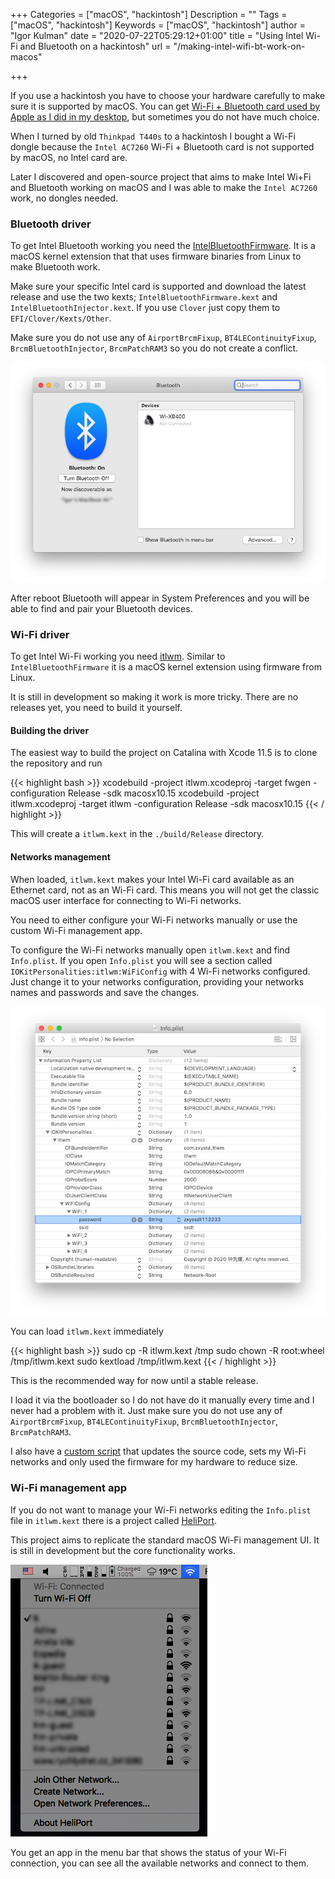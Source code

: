 +++
Categories = ["macOS", "hackintosh"]
Description = ""
Tags = ["macOS", "hackintosh"]
Keywords = ["macOS", "hackintosh"]
author = "Igor Kulman"
date = "2020-07-22T05:29:12+01:00"
title = "Using Intel Wi-Fi and Bluetooth on a hackintosh"
url = "/making-intel-wifi-bt-work-on-macos"

+++

If you use a hackintosh you have to choose your hardware carefully to make sure it is supported by macOS. You can get [Wi-Fi + Bluetooth card used by Apple as I did in my desktop](/adding-wifi-and-bluetooth-for-apple-features-to-hackintosh/), but sometimes you do not have much choice. 

When I turned by old `Thinkpad T440s` to a hackintosh I bought a Wi-Fi dongle because the `Intel AC7260` Wi-Fi + Bluetooth card is not supported by macOS, no Intel card are. 

Later I discovered and open-source project that aims to make Intel Wi+Fi and Bluetooth working on macOS and I was able to make the `Intel AC7260` work, no dongles needed.

### Bluetooth driver

To get Intel Bluetooth working you need the [IntelBluetoothFirmware](https://github.com/OpenIntelWireless/IntelBluetoothFirmware). It is a macOS kernel extension that that uses firmware binaries from Linux to make Bluetooth work.

Make sure your specific Intel card is supported and download the latest release and use the two kexts; `IntelBluetoothFirmware.kext` and `IntelBluetoothInjector.kext`. If you use `Clover` just copy them to `EFI/Clover/Kexts/Other`.

Make sure you do not use any of `AirportBrcmFixup`, `BT4LEContinuityFixup`, `BrcmBluetoothInjector`, `BrcmPatchRAM3` so you do not create a conflict.

![Bluetooth appearing in System Preferences](BT.png)

After reboot Bluetooth will appear in System Preferences and you will be able to find and pair your Bluetooth devices.

### Wi-Fi driver

To get Intel Wi-Fi working you need [itlwm](https://github.com/OpenIntelWireless/itlwm). Similar to `IntelBluetoothFirmware` it is a macOS kernel extension using firmware from Linux. 

It is still in development so making it work is more tricky. There are no releases yet, you need to build it yourself.

<!--more-->

#### Building the driver

The easiest way to build the project on Catalina with Xcode 11.5 is to clone the repository and run

{{< highlight bash >}}
xcodebuild -project itlwm.xcodeproj -target fwgen -configuration Release -sdk macosx10.15
xcodebuild -project itlwm.xcodeproj -target itlwm -configuration Release -sdk macosx10.15
{{< / highlight >}}

This will create a `itlwm.kext` in the `./build/Release` directory.

#### Networks management

When loaded, `itlwm.kext` makes your Intel Wi-Fi card available as an Ethernet card, not as an Wi-Fi card. This means you will not get the classic macOS user interface for connecting to Wi-Fi networks. 

You need to either configure your Wi-Fi networks manually or use the custom Wi-Fi management app.

To configure the Wi-Fi networks manually open `itlwm.kext` and find `Info.plist`. If you open `Info.plist` you will see a section called `IOKitPersonalities:itlwm:WiFiConfig` with 4 Wi-Fi networks configured. Just change it to your networks configuration, providing your networks names and passwords and save the changes.

![Manual network configuration](itlwm_manual.png)

You can load `itlwm.kext` immediately

{{< highlight bash >}}
sudo cp -R itlwm.kext /tmp
sudo chown -R root:wheel /tmp/itlwm.kext
sudo kextload /tmp/itlwm.kext
{{< / highlight >}}

This is the recommended way for now until a stable release. 

I load it via the bootloader so I do not have do it manually every time and I never had a problem with it. Just make sure you do not use any of `AirportBrcmFixup`, `BT4LEContinuityFixup`, `BrcmBluetoothInjector`, `BrcmPatchRAM3`.

I also have a [custom script](https://github.com/OpenIntelWireless/itlwm/issues/158#issuecomment-653849705) that updates the source code, sets my Wi-Fi networks and only used the firmware for my hardware to reduce size.

### Wi-Fi management app

If you do not want to manage your Wi-Fi networks editing the `Info.plist` file in `itlwm.kext` there is a project called [HeliPort](https://github.com/OpenIntelWireless/HeliPort).

This project aims to replicate the standard macOS Wi-Fi management UI. It is still in development but the core functionality works. 

![HeliPort features](HeliPort.png)

You get an app in the menu bar that shows the status of your Wi-Fi connection, you can see all the available networks and connect to them.

